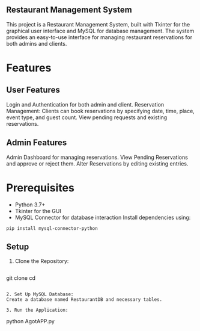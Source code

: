 ## Restaurant Management System

This project is a Restaurant Management System, built with Tkinter for the graphical user interface and MySQL for database management. The system provides an easy-to-use interface for managing restaurant reservations for both admins and clients.

# Features

## User Features

Login and Authentication for both admin and client.
Reservation Management:
Clients can book reservations by specifying date, time, place, event type, and guest count.
View pending requests and existing reservations.

## Admin Features

Admin Dashboard for managing reservations.
View Pending Reservations and approve or reject them.
Alter Reservations by editing existing entries.

# Prerequisites

* Python 3.7+
* Tkinter for the GUI
* MySQL Connector for database interaction
Install dependencies using:
```
pip install mysql-connector-python
```

## Setup

1. Clone the Repository:
   
   ```
  git clone <repository-url>
  cd <repository-folder>
   ```

2. Set Up MySQL Database:
  Create a database named RestaurantDB and necessary tables.

3. Run the Application:

  ```
  python AgotAPP.py
  ```
